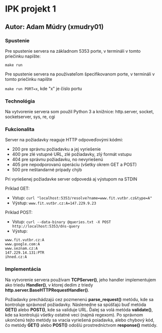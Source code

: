 # IPK projekt 1

## Autor: Adam Múdry (xmudry01)

### Spustenie

Pre spustenie servera na základnom 5353 porte, v termináli v tomto priečinku napíšte: 

```make run```

Pre spustenie servera na používateľom špecifikovanom porte, v termináli v tomto priečinku napíšte 

```make run PORT=x```, kde "x" je číslo portu

### Technológia

Na vytvorenie servera som použil Python 3 a knižnice: http.server, socket, socketserver, sys, re, cgi

### Fukcionalita

Server na požiadavky reaguje HTTP odpoveďovými kódmi:

- 200 pre správnu požiadavku a jej vyriešenie
- 400 pre zlé vstupné URL, zlé požiadavky, zlý formát vstupu
- 404 pre správnu požiadavku, no nevyriešenú
- 405 pre nepodporovanú operáciu (všetky okrem GET a POST)
- 500 pre neštandarné prípady chýb

Pri vyriešenej požiadavke server odpovedá aj výstupom na STDIN

Príklad GET:

- Vstup: ```curl "localhost:5353/resolve?name=www.fit.vutbr.cz&type=A"```
- Výstup: ```www.fit.vutbr.cz:A=147.229.9.23```

Príklad POST:

- Vstup: ```curl --data-binary @queries.txt -X POST http://localhost:5353/dns-query```
- Výstup:

```plain
www.fit.vutbr.cz:A
www.google.com:A
www.seznam.cz:A
147.229.14.131:PTR
ihned.cz:A
```

### Implementácia

Na vytvorenie servera používam **TCPServer()**, jeho handler implementujem ako triedu **Handler()**, v ktorej dedím z triedy **http.server.BaseHTTPRequestHandler()**.

Požiadavky prechádzajú cez pozmenenú **parse_request()** metódu, kde sa kontroluje správnosť požiadavky. Náslenedne sa spúšťajú buď metóda **GET()** alebo **POST()**, kde sa validuje URL. Ďalej sa volá metóda **validate()**, kde sa kontrolujú všetky ostatné veci (najmä regexom). Po správnom ukončenú tejto metódy sa vracia vyriešená poiadavka, alebo chybový kód, čo metódy **GET()** alebo **POST()** odošlú prostredníctvom **response()** metódy.
